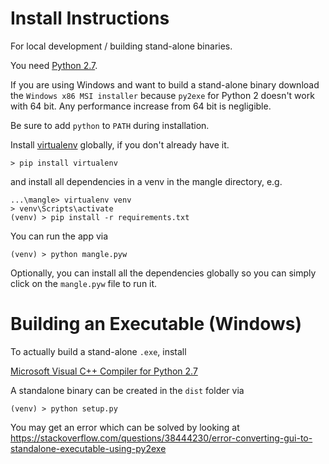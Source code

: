 # Install Instructions

For local development / building stand-alone binaries.

You need [Python 2.7](https://www.python.org/downloads/release/python-2718/).

If you are using Windows 
and want to build a stand-alone binary 
download the `Windows x86 MSI installer`
because `py2exe` for Python 2 doesn't work with 64 bit.
Any performance increase from 64 bit is negligible.

Be sure to add `python` to `PATH` during installation.

Install [virtualenv](https://virtualenv.pypa.io/en/stable/) 
globally, if you don't already have it.

```
> pip install virtualenv
```

and install all dependencies in a venv in the mangle directory, e.g.

```
...\mangle> virtualenv venv
> venv\Scripts\activate
(venv) > pip install -r requirements.txt
```

You can run the app via

```
(venv) > python mangle.pyw
```

Optionally, you can install all the dependencies globally
so you can simply click on the `mangle.pyw` file to run it.

# Building an Executable (Windows)

To actually build a stand-alone `.exe`, install
 
[Microsoft Visual C++ Compiler for Python 2.7](https://www.microsoft.com/en-us/download/details.aspx?id=44266)

A standalone binary can be created in the `dist` folder via

```
(venv) > python setup.py
```

You may get an error which can be solved by looking at
https://stackoverflow.com/questions/38444230/error-converting-gui-to-standalone-executable-using-py2exe
